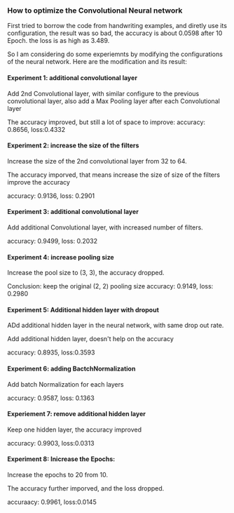 ### How to optimize the Convolutional Neural network

First tried to borrow the code from handwriting examples, and diretly use its configuration, the result was so bad, the accuracy is about 0.0598 after 10 Epoch. the loss is as high as 3.489.

So I am considering do some experiemnts by modifying the configurations of the neural network. Here are the modification and its result:

#### Experiment 1: additional convolutional layer
Add 2nd Convolutional layer, with similar configure to the previous convolutional layer, also add a Max Pooling layer after each Convolutional layer

The accuracy improved, but still a lot of space to improve:
accuracy: 0.8656, loss:0.4332

#### Experiment 2: increase the size of the filters
Increase the size of the 2nd convolutional layer from 32 to 64. 

The accuracy imporved, that means increase the size of size of the filters improve the accuracy

accuracy: 0.9136, loss: 0.2901

#### Experiment 3: additional convolutional layer
Add additional Convolutional layer, with increased number of filters.

accuracy: 0.9499, loss: 0.2032

#### Experiment 4: increase pooling size
Increase the pool size to (3, 3), the accuracy dropped.

Conclusion: keep the original (2, 2) pooling size
accuracy: 0.9149, loss: 0.2980


#### Experiment 5: Additional hidden layer with dropout

ADd additional hidden layer in the neural network, with same drop out rate.

Add additional hidden layer, doesn't help on the accuracy

accuracy: 0.8935, loss:0.3593


#### Experiment 6: adding BactchNormalization
Add batch Normalization for each layers

accuracy: 0.9587, loss: 0.1363


#### Experiement 7: remove additional hidden layer

Keep one hidden layer, the accuracy improved

accuracy: 0.9903, loss:0.0313

#### Experiment 8: Inicrease the Epochs:

Increase the epochs to 20 from 10.

The accuracy further imporved, and the loss dropped.

accuraacy: 0.9961, loss:0.0145